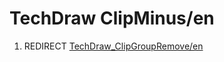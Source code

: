 # TechDraw ClipMinus/en

1.  REDIRECT [TechDraw\_ClipGroupRemove/en](TechDraw_ClipGroupRemove/en.md)
